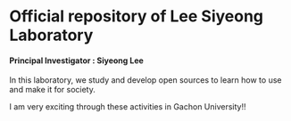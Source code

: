 # Official repository of Lee Siyeong Laboratory
#### Principal Investigator : Siyeong Lee

In this laboratory, we study and develop open sources to learn how to use and make it for society.

I am very exciting through these activities in Gachon University!!
